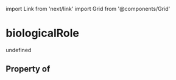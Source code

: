 import Link from 'next/link'
import Grid from '@components/Grid'

# biologicalRole

undefined

## Property of



